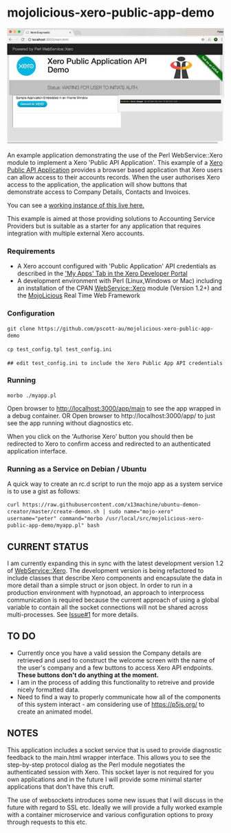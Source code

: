 # mojolicious-xero-public-app-demo

![App Screenshot](docs/xero_public_api_demo.jpg?raw=true "Screenshot")



An example application demonstrating the use of the Perl WebService::Xero module to implement a Xero 'Public API Application'.
This example of a [Xero Public API Application](https://developer.xero.com/documentation/getting-started/public-applications/) provides a browser based application that Xero users can allow access to their accounts records. When the user authorises Xero access to the application, the application will show buttons that demonstrate access to Company Details, Contacts and Invoices.

You can see a [working instance of this live here.](https://xero.computerpros.net.au/app/main)

This example is aimed at those providing solutions to Accounting Service Providers but is suitable as a starter for any application that requires integration with multiple external Xero accounts. 

### Requirements

  - A Xero account configured with 'Public Application' API credentials as described in the ['My Apps' Tab in the Xero Developer Portal](https://app.xero.com/Application)
  - A development environment with Perl (Linux,Windows or Mac) including an installation of the CPAN [WebService::Xero](http://search.cpan.org/~localshop/WebService-Xero/) module (Version 1.2+)  and the [MojoLicious](http://search.cpan.org/~sri/Mojolicious/) Real Time Web Framework

### Configuration

    git clone https://github.com/pscott-au/mojolicious-xero-public-app-demo
    
    cp test_config.tpl test_config.ini 

    ## edit test_config.ini to include the Xero Public App API credentials
    
### Running

    morbo ./myapp.pl
    
Open browser to [http://localhost:3000/app/main](http://localhost:3000/app/main) to see the app wrapped in a debug container.
  OR
Open browser to http://localhost:3000/app/ to just see the app running without diagnostics etc.

When you click on the 'Authorise Xero' button you should then be redirected to Xero to confirm access and redirected to an authenticated application interface.


### Running as a Service on Debian / Ubuntu

A quick way to create an rc.d script to run the mojo app as a system service is to use a gist as follows: 

    curl https://raw.githubusercontent.com/x13machine/ubuntu-demon-creator/master/create-demon.sh | sudo name="mojo-xero" username="peter" command="morbo /usr/local/src/mojolicious-xero-public-app-demo/myapp.pl" bash


## CURRENT STATUS

I am currently expanding this in sync with the latest development version 1.2 of [WebService::Xero](https://github.com/pscott-au/CCP-Xero). The development version is being
refactored to include classes that describe Xero components and encapsulate the data in more detail than a simple struct or json object.
In order to run in a production environment with hypnotoad, an approach to interprocess communication is required because the current approach of using a global variable to contain all the socket connections will not be shared across multi-processes. See [Issue#1](https://github.com/pscott-au/mojolicious-xero-public-app-demo/issues/1) for more details.

## TO DO

* Currently once you have a valid session the Company details are retrieved and used to construct the welcome screen with the name of the user's company and a few buttons to access Xero API endpoints. **These buttons don't do anything at the moment.** 
* I am in the process of adding this functionality to retreive and provide nicely formatted data.
* Need to find a way to properly communicate how all of the components of this system interact - am considering use of https://p5js.org/ to create an animated model.


## NOTES

This application includes a socket service that is used to provide diagnostic feedback to the main.html wrapper interface. This allows you to see the step-by-step protocol dialog as the Perl module negotiates the authenticated session with Xero. This socket layer is not required for you own applications and in the future I will provide some minimal starter applications that don't have this cruft.

The use of websockets introduces some new issues that I will discuss in the future with regard to SSL etc. Ideally we will provide a fully worked example with a container microservice and various configuration options to proxy through requests to this etc.

